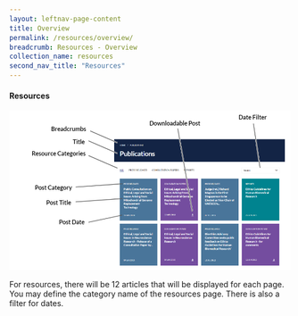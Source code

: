 ```yaml
---
layout: leftnav-page-content
title: Overview
permalink: /resources/overview/
breadcrumb: Resources - Overview
collection_name: resources
second_nav_title: "Resources"
---
```

#### **Resources**
![Resources](/images/resources/resources-page.PNG)

For resources, there will be 12 articles that will be displayed for each page. 
You may define the category name of the resources page. There is also a filter for dates.
